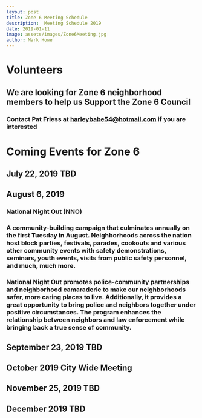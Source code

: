```yaml
---
layout: post
title: Zone 6 Meeting Schedule
description:  Meeting Schedule 2019
date: 2019-01-11
image: assets/images/Zone6Meeting.jpg
author: Mark Howe
---
```


# Volunteers
## We are looking for Zone 6 neighborhood members to help us Support the Zone 6 Council
### Contact Pat Friess at harleybabe54@hotmail.com if you are interested


# Coming Events for Zone 6

## July 22, 2019 TBD

## August 6, 2019 
### National Night Out (NNO)
### A community-building campaign that culminates annually on the first Tuesday in August. Neighborhoods across the nation host block parties, festivals, parades, cookouts and various other community events with safety demonstrations, seminars, youth events, visits from public safety personnel, and much, much more.

### National Night Out promotes police-community partnerships and neighborhood camaraderie to make our neighborhoods safer, more caring places to live. Additionally, it provides a great opportunity to bring police and neighbors together under positive circumstances. The program enhances the relationship between neighbors and law enforcement while bringing back a true sense of community.

## September 23, 2019 TBD

## October 2019 City Wide Meeting

## November 25, 2019 TBD

## December 2019 TBD
